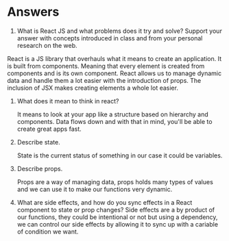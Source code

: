 # Answers

1. What is React JS and what problems does it try and solve? Support your answer with concepts introduced in class and from your personal research on the web.
  
  React is a JS library that overhauls what it means to create an application. It is built from components. Meaning that every element is created from components and is its own component. React allows us to manage dynamic data and handle them a lot easier with the introduction of props. The inclusion of JSX makes creating elements a whole lot easier.
1. What does it mean to think in react?
    
    It means to look at your app like a structure based on hierarchy and components. Data flows down and with that in mind, you'll be able to create great apps fast.
1. Describe state.
    
    State is the current status of something in our case it could be variables.
1. Describe props.
    
    Props are a way of managing data, props holds many types of values and we can use it to make our functions very dynamic.
1. What are side effects, and how do you sync effects in a React component to state or prop changes?
    Side effects are a by product of our functions, they could be intentional or not but using a  dependency, we can control our side effects by allowing it to sync up with a cariable of condition we want.
